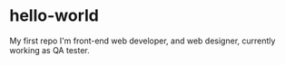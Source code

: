 # hello-world
My first repo
I'm front-end web developer, and web designer, currently working as QA tester.
